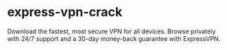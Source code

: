 # express-vpn-crack
Download the fastest, most secure VPN for all devices. Browse privately with 24/7 support and a 30-day money-back guarantee with ExpressVPN.
